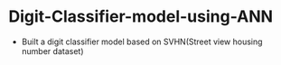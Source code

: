 # Digit-Classifier-model-using-ANN

- Built a digit classifier model based on SVHN(Street view housing number dataset)
